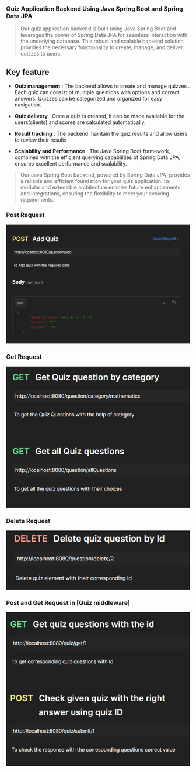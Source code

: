 ### Quiz Application Backend Using Java Spring Boot and Spring Data JPA

> Our quiz application backend is built using Java Spring Boot and leverages the power of Spring Data JPA for seamless interaction with the underlying database. This robust and scalable backend solution provides the necessary functionality to create, manage, and deliver quizzes to users.

## Key feature

-  **Quiz management** : The backend allows to create and manage quizzes . Each quiz can consist of multiple questions with options and correct answers. Quizzes can be categorized and organized for easy navigation.


-  **Quiz delivery** : Once a quiz is created, it can be made available for the users(clients) and scores are calculated automatically.


-  **Result tracking** : The backend maintain the quiz results and allow users to review their results


-  **Scalability and Performance** :  The Java Spring Boot framework, combined with the efficient querying capabilities of Spring Data JPA, ensures excellent performance and scalability. 





> Our Java Spring Boot backend, powered by Spring Data JPA, provides a reliable and efficient foundation for your quiz application. Its modular and extensible architecture enables future enhancements and integrations, ensuring the flexibility to meet your evolving requirements.


### Post Request


![Post Request](./Api/req1.png)


### Get Request


![Get Request](./Api/req2.png)


### Delete Request


![Delete Request](./Api/req3.png)


### Post and Get Request in [Quiz middleware]


![Delete Request](./Api/req4.png)